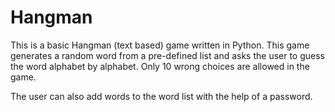 # Hangman

This is a basic Hangman (text based) game written in Python.
This game generates a random word from a pre-defined list and asks the user to guess the word alphabet by alphabet. Only 10 wrong choices are allowed in the game.

The user can also add words to the word list with the help of a password.
